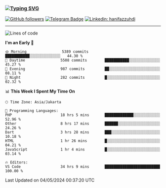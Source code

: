 ### [![Typing SVG](https://readme-typing-svg.herokuapp.com?font=lato&size=22&lines=Hi+There+👋)](https://git.io/typing-svg) 

[![GitHub followers](https://img.shields.io/github/followers/hanifazzuhdi?label=Follow&style=social)](https://github.com/hanifazzuhdi/?tab=follow) 
[![Telegram Badge](https://img.shields.io/badge/-hanif0198-blue?style=social&logo=telegram&link=https://www.t.me/hanif0198/)](https://www.t.me/hanif0198/) 
[![Linkedin: hanifazzuhdi](https://img.shields.io/badge/-hanifazzuhdi-blue?style=flat-square&logo=Linkedin&logoColor=white&link=https://www.linkedin.com/in/hanif-az-zuhdi-69688019b/)](https://www.linkedin.com/in/hanif-az-zuhdi-69688019b/) 

<hr/>

<!--START_SECTION:waka-->
![Lines of code](https://img.shields.io/badge/From%20Hello%20World%20I%27ve%20Written-53.7%20million%20lines%20of%20code-blue)

**I'm an Early 🐤** 

```text
🌞 Morning                5389 commits        ███████████░░░░░░░░░░░░░░   44.30 % 
🌆 Daytime                5508 commits        ███████████░░░░░░░░░░░░░░   45.27 % 
🌃 Evening                987 commits         ██░░░░░░░░░░░░░░░░░░░░░░░   08.11 % 
🌙 Night                  282 commits         █░░░░░░░░░░░░░░░░░░░░░░░░   02.32 % 
```


📊 **This Week I Spent My Time On** 

```text
🕑︎ Time Zone: Asia/Jakarta

💬 Programming Languages: 
PHP                      18 hrs 5 mins       █████████████░░░░░░░░░░░░   52.96 % 
Other                    8 hrs 17 mins       ██████░░░░░░░░░░░░░░░░░░░   24.26 % 
Dart                     3 hrs 28 mins       ███░░░░░░░░░░░░░░░░░░░░░░   10.18 % 
HTML                     1 hr 26 mins        █░░░░░░░░░░░░░░░░░░░░░░░░   04.21 % 
JavaScript               1 hr 4 mins         █░░░░░░░░░░░░░░░░░░░░░░░░   03.14 % 

🔥 Editors: 
VS Code                  34 hrs 9 mins       █████████████████████████   100.00 % 
```


 Last Updated on 04/05/2024 00:37:20 UTC
<!--END_SECTION:waka-->
